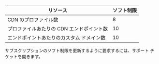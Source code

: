 
| リソース | ソフト制限 |
| --- | --- |
| CDN のプロファイル数 |8 |
| プロファイルあたりの CDN エンドポイント数 |10 |
| エンドポイントあたりのカスタム ドメイン数 |10 |

サブスクリプションのソフト制限を更新するように要求するには、サポート チケットを開きます。


